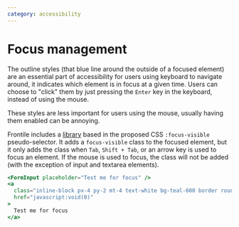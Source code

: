 ```yaml
---
category: accessibility
---
```


# Focus management

The outline styles (that blue line around the outside of a focused element)
are an essential part of accessibility for users using keyboard to navigate
around, it indicates which element is in focus at a given time. Users can
choose to "click" them by just pressing the `Enter` key in the keyboard, instead of
using the mouse.

These styles are less important for users using the mouse, usually having
them enabled can be annoying.

Frontile includes a [library](https://github.com/WICG/focus-visible) based
in the proposed CSS `:focus-visible` pseudo-selector. It adds a `focus-visible` class
to the focused element, but it only adds the class when `Tab`, `Shift + Tab`, or an
arrow key is used to focus an element. If the mouse is used to focus, the class
will not be added (with the exception of input and textarea elements).


```hbs preview-template
<FormInput placeholder="Test me for focus" />
<a
  class="inline-block px-4 py-2 mt-4 text-white bg-teal-600 border rounded hover:bg-teal-700"
  href="javascript:void(0)"
>
  Test me for focus
</a>
```
